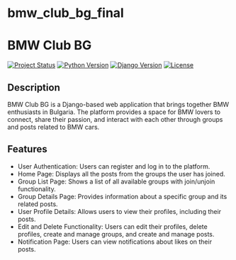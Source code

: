 # bmw_club_bg_final
# BMW Club BG
[![Project Status](https://img.shields.io/badge/status-active-brightgreen.svg)](https://github.com/your-username/bmw-club-bg)
[![Python Version](https://img.shields.io/badge/python-3.8%20%7C%203.9-blue.svg)](https://www.python.org/downloads/)
[![Django Version](https://img.shields.io/badge/django-3.2-blue.svg)](https://www.djangoproject.com/download/)
[![License](https://img.shields.io/badge/license-MIT-green.svg)](LICENSE)

## Description
BMW Club BG is a Django-based web application that brings together BMW enthusiasts in Bulgaria. The platform provides a space for BMW lovers to connect, share their passion, and interact with each other through groups and posts related to BMW cars.

## Features
- User Authentication: Users can register and log in to the platform.
- Home Page: Displays all the posts from the groups the user has joined.
- Group List Page: Shows a list of all available groups with join/unjoin functionality.
- Group Details Page: Provides information about a specific group and its related posts.
- User Profile Details: Allows users to view their profiles, including their posts.
- Edit and Delete Functionality: Users can edit their profiles, delete profiles, create and manage groups, and create and manage posts.
- Notification Page: Users can view notifications about likes on their posts.
